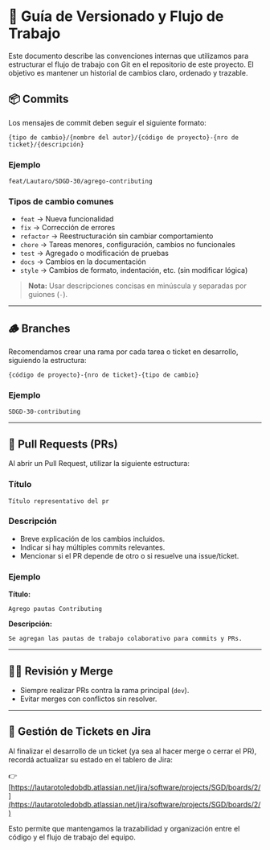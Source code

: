 # 📖  Guía de Versionado y Flujo de Trabajo

Este documento describe las convenciones internas que utilizamos para estructurar el flujo de trabajo con Git en el repositorio de este proyecto. El objetivo es mantener un historial de cambios claro, ordenado y trazable.

## 📦 Commits

Los mensajes de commit deben seguir el siguiente formato:

```
{tipo de cambio}/{nombre del autor}/{código de proyecto}-{nro de ticket}/{descripción}
```

### Ejemplo

```
feat/Lautaro/SDGD-30/agrego-contributing
```

### Tipos de cambio comunes

- `feat` → Nueva funcionalidad
- `fix` → Corrección de errores
- `refactor` → Reestructuración sin cambiar comportamiento
- `chore` → Tareas menores, configuración, cambios no funcionales
- `test` → Agregado o modificación de pruebas
- `docs` → Cambios en la documentación
- `style` → Cambios de formato, indentación, etc. (sin modificar lógica)

> **Nota:** Usar descripciones concisas en minúscula y separadas por guiones (`-`).

---

## 🪵 Branches

Recomendamos crear una rama por cada tarea o ticket en desarrollo, siguiendo la estructura:

```
{código de proyecto}-{nro de ticket}-{tipo de cambio}
```

### Ejemplo

```
SDGD-30-contributing
```

---

## 💾 Pull Requests (PRs)

Al abrir un Pull Request, utilizar la siguiente estructura:

### Título

```
Título representativo del pr
```

### Descripción

- Breve explicación de los cambios incluidos.
- Indicar si hay múltiples commits relevantes.
- Mencionar si el PR depende de otro o si resuelve una issue/ticket.

### Ejemplo

**Título:**

```
Agrego pautas Contributing
```

**Descripción:**

```
Se agregan las pautas de trabajo colaborativo para commits y PRs.
```

---

## 🕵️‍♂️ Revisión y Merge

- Siempre realizar PRs contra la rama principal (`dev`).
- Evitar merges con conflictos sin resolver.

---

## 📣 Gestión de Tickets en Jira

Al finalizar el desarrollo de un ticket (ya sea al hacer merge o cerrar el PR), recordá actualizar su estado en el tablero de Jira:

👉 [https://lautarotoledobdb.atlassian.net/jira/software/projects/SGD/boards/2/](https://lautarotoledobdb.atlassian.net/jira/software/projects/SGD/boards/2/)

Esto permite que mantengamos la trazabilidad y organización entre el código y el flujo de trabajo del equipo.
